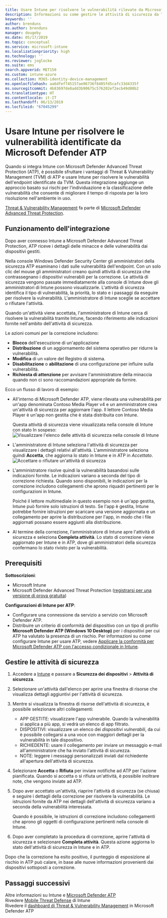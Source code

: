 ```yaml
---
title: Usare Intune per risolvere le vulnerabilità rilevate da Microsoft Defender ATP - Azure | Microsoft Docs
description: Informazioni su come gestire le attività di sicurezza da Threat & Vulnerability Management, un componente di Microsoft Defender Advanced Threat Protection (ATP) disponibile dalla console di Intune.
keywords: ''
author: brenduns
ms.author: brenduns
manager: dougeby
ms.date: 05/17/2019
ms.topic: conceptual
ms.service: microsoft-intune
ms.localizationpriority: high
ms.technology: ''
ms.reviewer: joglocke
ms.suite: ems
search.appverid: MET150
ms.custom: intune-azure
ms.collection: M365-identity-device-management
ms.openlocfilehash: aa6dfef745157ae96736f8405fd5cafc33d4335f
ms.sourcegitcommit: 4b83697de8add3b90675c576202ef2ecb49d80b2
ms.translationtype: HT
ms.contentlocale: it-IT
ms.lasthandoff: 06/13/2019
ms.locfileid: "67045299"
---
```

# <a name="use-intune-to-remediate-vulnerabilities-identified-by-microsoft-defender-atp"></a>Usare Intune per risolvere le vulnerabilità identificate da Microsoft Defender ATP  

Quando si integra Intune con Microsoft Defender Advanced Threat Protection (ATP), è possibile sfruttare i vantaggi di Threat & Vulnerability Management (TVM) di ATP e usare Intune per risolvere le vulnerabilità dell'endpoint identificate da TVM. Questa integrazione aggiunge un approccio basato sui rischi per l'individuazione e la classificazione delle vulnerabilità che consente di migliorare il tempo di risposta per la loro risoluzione nell'ambiente in uso.  

[Threat & Vulnerability Management](https://docs.microsoft.com/windows/security/threat-protection/windows-defender-atp/next-gen-threat-and-vuln-mgt) fa parte di [Microsoft Defender Advanced Threat Protection](https://docs.microsoft.com/windows/security/threat-protection/windows-defender-atp/windows-defender-advanced-threat-protection).  

## <a name="how-integration-works"></a>Funzionamento dell'integrazione  

Dopo aver connesso Intune a Microsoft Defender Advanced Threat Protection, ATP riceve i dettagli delle minacce e delle vulnerabilità dai dispositivi gestiti.  

Nella console Windows Defender Security Center gli amministratori della sicurezza ATP esaminano i dati sulle vulnerabilità dell'endpoint. Con un solo clic del mouse gli amministratori creano quindi attività di sicurezza che contrassegnano i dispositivi vulnerabili per la correzione. Le attività di sicurezza vengono passate immediatamente alla console di Intune dove gli amministratori di Intune possono visualizzarle. L'attività di sicurezza identifica il tipo di vulnerabilità, la priorità, lo stato e i passaggi da eseguire per risolvere la vulnerabilità. L'amministratore di Intune sceglie se accettare o rifiutare l'attività.  

Quando un'attività viene accettata, l'amministratore di Intune cerca di risolvere la vulnerabilità tramite Intune, facendo riferimento alle indicazioni fornite nell'ambito dell'attività di sicurezza.  

Le azioni comuni per la correzione includono:  
- **Blocco** dell'esecuzione di un'applicazione  
- **Distribuzione** di un aggiornamento del sistema operativo per ridurre la vulnerabilità.  
- **Modifica** di un valore del Registro di sistema.  
- **Disabilitazione** o **abilitazione** di una configurazione per influire sulla vulnerabilità.  
- **Richiesta di attenzione** per avvisare l'amministratore della minaccia quando non ci sono raccomandazioni appropriate da fornire.  

Ecco un flusso di lavoro di esempio:  
- All'interno di Microsoft Defender ATP, viene rilevata una vulnerabilità per un'app denominata Contoso Media Player v4 e un amministratore crea un'attività di sicurezza per aggiornare l'app. Il lettore Contoso Media Player è un'app non gestita che è stata distribuita con Intune.  

  Questa attività di sicurezza viene visualizzata nella console di Intune con stato In sospeso:  
  ![Visualizzare l'elenco delle attività di sicurezza nella console di Intune](./media/atp-manage-vulnerabilities/temp-security-tasks.png)
 
- L'amministratore di Intune seleziona l'attività di sicurezza per visualizzare i dettagli relativi all'attività.  L'amministratore seleziona quindi **Accetta**, che aggiorna lo stato in Intune e in ATP in *Accettato*.  
  ![Accettare o rifiutare un'attività di sicurezza](./media/atp-manage-vulnerabilities/temp-accept-task.png) 
 
- L'amministratore risolve quindi la vulnerabilità basandosi sulle indicazioni fornite.  Le indicazioni variano a seconda del tipo di correzione richiesta. Quando sono disponibili, le indicazioni per la correzione includono collegamenti che aprono riquadri pertinenti per le configurazioni in Intune. 

  Poiché il lettore multimediale in questo esempio non è un'app gestita, Intune può fornire solo istruzioni di testo. Se l'app è gestita, Intune potrebbe fornire istruzioni per scaricare una versione aggiornata e un collegamento per aprire la distribuzione per l'app, in modo che i file aggiornati possano essere aggiunti alla distribuzione. 

- Al termine della correzione, l'amministratore di Intune apre l'attività di sicurezza e seleziona **Completa attività**.  Lo stato di correzione viene aggiornato per Intune e in ATP, dove gli amministratori della sicurezza confermano lo stato rivisto per la vulnerabilità.  

## <a name="prerequisites"></a>Prerequisiti  

**Sottoscrizioni**:  
- Microsoft Intune  
- Microsoft Defender Advanced Threat Protection ([registrarsi per una versione di prova gratuita](https://www.microsoft.com/WindowsForBusiness/windows-atp?ocid=docs-wdatp-main-abovefoldlink))  

**Configurazioni di Intune per ATP**:  
- Configurare una connessione da servizio a servizio con Microsoft Defender ATP.  
- Distribuire un criterio di conformità del dispositivo con un tipo di profilo **Microsoft Defender ATP (Windows 10 Desktop)** per i dispositivi per cui ATP ha valutato la presenza di un rischio.
  Per informazioni su come configurare Intune per usare ATP, vedere [Applicare la conformità per Microsoft Defender ATP con l'accesso condizionale in Intune](https://docs.microsoft.com/intune/advanced-threat-protection#enable-windows-defender-atp-in-intune).  

## <a name="work-with-security-tasks"></a>Gestire le attività di sicurezza  

1. Accedere a [Intune](https://go.microsoft.com/fwlink/?linkid=2090973) e passare a **Sicurezza dei dispositivi** > **Attività di sicurezza**.  
2. Selezionare un'attività dall'elenco per aprire una finestra di risorse che visualizza dettagli aggiuntivi per l'attività di sicurezza.  
3. Mentre si visualizza la finestra di risorse dell'attività di sicurezza, è possibile selezionare altri collegamenti:  
   - APP GESTITE: visualizzare l'app vulnerabile. Quando la vulnerabilità si applica a più app, si vedrà un elenco di app filtrato.  
   - DISPOSITIVI: visualizzare un elenco dei *dispositivi vulnerabili*, da cui è possibile collegarsi a una voce con maggiori dettagli per la vulnerabilità in tale dispositivo.  
   - RICHIEDENTE: usare il collegamento per inviare un messaggio e-mail all'amministratore che ha inviato l'attività di sicurezza.  
   - NOTE: leggere i messaggi personalizzati inviati dal richiedente all'apertura dell'attività di sicurezza.  
4. Selezionare **Accetta** o **Rifiuta** per inviare notifiche ad ATP per l'azione pianificata. Quando si accetta o si rifiuta un'attività, è possibile inoltrare note, che vengono inviate ad ATP.  

5. Dopo aver accettato un'attività, riaprire l'attività di sicurezza (se chiusa) e seguire i dettagli della correzione per risolvere la vulnerabilità.  Le istruzioni fornite da ATP nei dettagli dell'attività di sicurezza variano a seconda della vulnerabilità interessata.  

   Quando è possibile, le istruzioni di correzione includono collegamenti che aprono gli oggetti di configurazione pertinenti nella console di Intune.  

6. Dopo aver completato la procedura di correzione, aprire l'attività di sicurezza e selezionare **Completa attività**.  Questa azione aggiorna lo stato dell'attività di sicurezza in Intune e in ATP.  

Dopo che la correzione ha esito positivo, il punteggio di esposizione al rischio in ATP può calare, in base alle nuove informazioni provenienti dai dispositivi sottoposti a correzione. 

## <a name="next-steps"></a>Passaggi successivi
Altre informazioni su Intune e [Microsoft Defender ATP](https://docs.microsoft.com/intune/advanced-threat-protection)  
Rivedere [Mobile Threat Defense](https://docs.microsoft.com/intune/mobile-threat-defense) di Intune  
Rivedere il [dashboard di Threat & Vulnerability Management](https://docs.microsoft.com/windows/security/threat-protection/windows-defender-atp/tvm-dashboard-insights) in Microsoft Defender ATP

